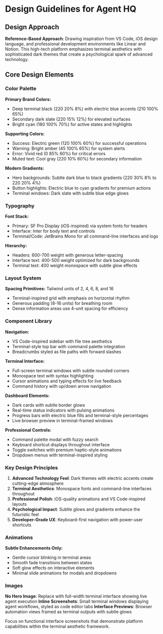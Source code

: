 # Design Guidelines for Agent HQ

## Design Approach
**Reference-Based Approach**: Drawing inspiration from VS Code, iOS design language, and professional development environments like Linear and Notion. This high-tech platform emphasizes terminal aesthetics with sophisticated dark themes that create a psychological spark of advanced technology.

## Core Design Elements

### Color Palette
**Primary Brand Colors:**
- Deep terminal black (220 20% 8%) with electric blue accents (210 100% 65%)
- Secondary dark slate (220 15% 12%) for elevated surfaces
- Bright cyan (180 100% 70%) for active states and highlights

**Supporting Colors:**
- Success: Electric green (120 100% 60%) for successful operations
- Warning: Bright amber (45 100% 65%) for system alerts
- Error: Vivid red (0 85% 60%) for critical errors
- Muted text: Cool gray (220 10% 60%) for secondary information

**Modern Gradients:**
- Hero backgrounds: Subtle dark blue to black gradients (220 30% 8% to 220 20% 4%)
- Button highlights: Electric blue to cyan gradients for premium actions
- Terminal windows: Dark slate with subtle blue edge glows

### Typography
**Font Stack:** 
- Primary: SF Pro Display (iOS-inspired) via system fonts for headers
- Interface: Inter for body text and controls
- Terminal/Code: JetBrains Mono for all command-line interfaces and logs

**Hierarchy:**
- Headers: 600-700 weight with generous letter-spacing
- Interface text: 400-500 weight optimized for dark backgrounds
- Terminal text: 400 weight monospace with subtle glow effects

### Layout System
**Spacing Primitives:** Tailwind units of 2, 4, 6, 8, and 16
- Terminal-inspired grid with emphasis on horizontal rhythm
- Generous padding (8-16 units) for breathing room
- Dense information areas use 4-unit spacing for efficiency

### Component Library

**Navigation:**
- VS Code-inspired sidebar with file tree aesthetics
- Terminal-style top bar with command palette integration
- Breadcrumbs styled as file paths with forward slashes

**Terminal Interface:**
- Full-screen terminal windows with subtle rounded corners
- Monospace text with syntax highlighting
- Cursor animations and typing effects for live feedback
- Command history with up/down arrow navigation

**Dashboard Elements:**
- Dark cards with subtle border glows
- Real-time status indicators with pulsing animations
- Progress bars with electric blue fills and terminal-style percentages
- Live browser preview in terminal-framed windows

**Professional Controls:**
- Command palette modal with fuzzy search
- Keyboard shortcut displays throughout interface
- Toggle switches with premium haptic-style animations
- Dropdown menus with terminal-inspired styling

### Key Design Principles
1. **Advanced Technology Feel**: Dark themes with electric accents create cutting-edge atmosphere
2. **Terminal Aesthetics**: Monospace fonts and command-line interfaces throughout
3. **Professional Polish**: iOS-quality animations and VS Code-inspired layouts
4. **Psychological Impact**: Subtle glows and gradients enhance the futuristic feel
5. **Developer-Grade UX**: Keyboard-first navigation with power-user shortcuts

### Animations
**Subtle Enhancements Only:**
- Gentle cursor blinking in terminal areas
- Smooth fade transitions between states
- Soft glow effects on interactive elements
- Minimal slide animations for modals and dropdowns

### Images
**No Hero Image**: Replace with full-width terminal interface showing live agent execution
**Inline Screenshots**: Small terminal windows displaying agent workflows, styled as code editor tabs
**Interface Previews**: Browser automation views framed as terminal outputs with subtle glows

Focus on functional interface screenshots that demonstrate platform capabilities within the terminal aesthetic framework.